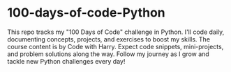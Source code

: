 # 100-days-of-code-Python
This repo tracks my "100 Days of Code" challenge in Python. I'll code daily, documenting concepts, projects, and exercises to boost my skills. The course content is by Code with Harry. Expect code snippets, mini-projects, and problem solutions along the way. Follow my journey as I grow and tackle new Python challenges every day!
